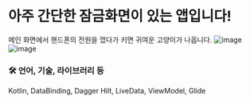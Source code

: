 # 아주 간단한 잠금화면이 있는 앱입니다!



메인 화면에서 핸드폰의 전원을 껐다가 키면 귀여운 고양이가 나옵니다.
![image](https://github.com/MJH39088/LockScreenEx/assets/104211982/804d61f9-a5af-4be1-80e6-38adaf496215)
![image](https://github.com/MJH39088/LockScreenEx/assets/104211982/8124468a-3176-423e-8d38-a9c413c1d006)



### 🛠️ 언어, 기술, 라이브러리 등

Kotlin, DataBinding, Dagger Hilt, LiveData, ViewModel, Glide
